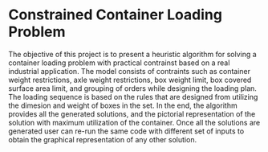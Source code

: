 # Constrained Container Loading Problem
The objective of this project is to present a heuristic algorithm for solving a container loading problem with practical contrainst based on a real industrial application.
The model consists of contraints such as container weight restrictions, axle weight restrictions, box weight limit, box covered surface area limit, and grouping of orders while designing the loading plan. The loading sequence is based on the rules that are designed from utilizing the dimesion and weight of boxes in the set. In the end, the algorithm provides all the generated solutions, and the pictorial representation of the solution with maximum utilization of the container. Once all the solutions are generated user can re-run the same code with different set of inputs to obtain the graphical representation of any other solution. 
